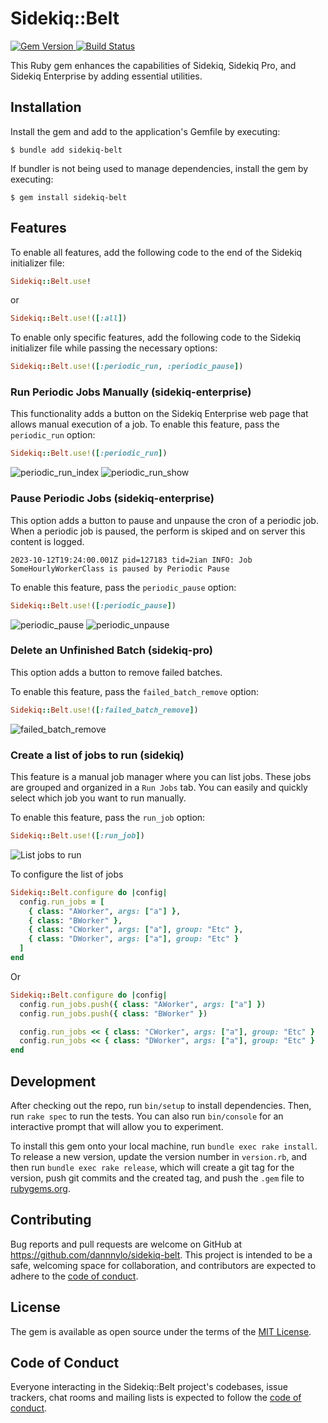 # Sidekiq::Belt


<a href='http://badge.fury.io/rb/sidekiq-belt'>
    <img src="https://badge.fury.io/rb/sidekiq-belt.png" alt="Gem Version" />
</a>
<a href='https://github.com/dannnylo/sidekiq-belt/workflows/CI/badge.svg'>
  <img src="https://github.com/dannnylo/sidekiq-belt/workflows/CI/badge.svg" alt="Build Status" />
</a>

This Ruby gem enhances the capabilities of Sidekiq, Sidekiq Pro, and Sidekiq Enterprise by adding essential utilities.

## Installation

Install the gem and add to the application's Gemfile by executing:

    $ bundle add sidekiq-belt

If bundler is not being used to manage dependencies, install the gem by executing:

    $ gem install sidekiq-belt

## Features

To enable all features, add the following code to the end of the Sidekiq initializer file:

```ruby
Sidekiq::Belt.use!
```

or

```ruby
Sidekiq::Belt.use!([:all])
```

To enable only specific features, add the following code to the Sidekiq initializer file while passing the necessary options:

```ruby
Sidekiq::Belt.use!([:periodic_run, :periodic_pause])
```

### Run Periodic Jobs Manually (sidekiq-enterprise)

This functionality adds a button on the Sidekiq Enterprise web page that allows manual execution of a job.
To enable this feature, pass the `periodic_run` option:

```ruby
Sidekiq::Belt.use!([:periodic_run])
```

![periodic_run_index](https://github.com/dannnylo/sidekiq-belt/assets/20794/0cc900bc-6925-4139-affd-f41b81318727)
![periodic_run_show](https://github.com/dannnylo/sidekiq-belt/assets/20794/086be190-af8e-44d9-bbf6-eed94b7314a0)


### Pause Periodic Jobs (sidekiq-enterprise)

This option adds a button to pause and unpause the cron of a periodic job.
When a periodic job is paused, the perform is skiped and on server this content is logged.

```
2023-10-12T19:24:00.001Z pid=127183 tid=2ian INFO: Job SomeHourlyWorkerClass is paused by Periodic Pause
```

To enable this feature, pass the `periodic_pause` option:

```ruby
Sidekiq::Belt.use!([:periodic_pause])
```
![periodic_pause](https://github.com/dannnylo/sidekiq-belt/assets/20794/41fbcee4-9c5b-45cd-b6f7-c359a22f3979)
![periodic_unpause](https://github.com/dannnylo/sidekiq-belt/assets/20794/ea06ae37-068e-4f66-ab10-d83970545a59)

### Delete an Unfinished Batch (sidekiq-pro)

This option adds a button to remove failed batches.

To enable this feature, pass the `failed_batch_remove` option:
```ruby
Sidekiq::Belt.use!([:failed_batch_remove])
```
![failed_batch_remove](https://github.com/dannnylo/sidekiq-belt/assets/20794/e285a8b2-4626-48e1-b04a-5190ae51d43b)

### Create a list of jobs to run (sidekiq)
This feature is a manual job manager where you can list jobs. These jobs are grouped and organized in a `Run Jobs` tab.
You can easily and quickly select which job you want to run manually.

To enable this feature, pass the `run_job` option:
```ruby
Sidekiq::Belt.use!([:run_job])
```

![List jobs to run](https://github.com/dannnylo/sidekiq-belt/assets/20794/ed32dac7-46e2-4c44-b3de-69983c3b990c)

To configure the list of jobs

```ruby
Sidekiq::Belt.configure do |config|
  config.run_jobs = [
    { class: "AWorker", args: ["a"] },
    { class: "BWorker" },
    { class: "CWorker", args: ["a"], group: "Etc" },
    { class: "DWorker", args: ["a"], group: "Etc" }
  ]
end
```
Or

```ruby
Sidekiq::Belt.configure do |config|
  config.run_jobs.push({ class: "AWorker", args: ["a"] })
  config.run_jobs.push({ class: "BWorker" })

  config.run_jobs << { class: "CWorker", args: ["a"], group: "Etc" }
  config.run_jobs << { class: "DWorker", args: ["a"], group: "Etc" }
end
```

## Development

After checking out the repo, run `bin/setup` to install dependencies. Then, run `rake spec` to run the tests. You can also run `bin/console` for an interactive prompt that will allow you to experiment.

To install this gem onto your local machine, run `bundle exec rake install`. To release a new version, update the version number in `version.rb`, and then run `bundle exec rake release`, which will create a git tag for the version, push git commits and the created tag, and push the `.gem` file to [rubygems.org](https://rubygems.org).

## Contributing

Bug reports and pull requests are welcome on GitHub at https://github.com/dannnylo/sidekiq-belt. This project is intended to be a safe, welcoming space for collaboration, and contributors are expected to adhere to the [code of conduct](https://github.com/dannnylo/sidekiq-belt/blob/main/CODE_OF_CONDUCT.md).

## License

The gem is available as open source under the terms of the [MIT License](https://opensource.org/licenses/MIT).

## Code of Conduct

Everyone interacting in the Sidekiq::Belt project's codebases, issue trackers, chat rooms and mailing lists is expected to follow the [code of conduct](https://github.com/dannnylo/sidekiq-belt/blob/main/CODE_OF_CONDUCT.md).
